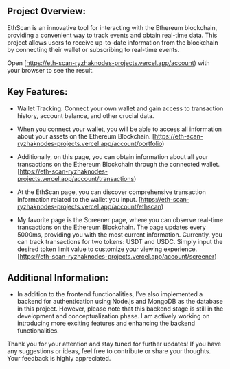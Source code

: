 ## Project Overview:

EthScan is an innovative tool for interacting with the Ethereum blockchain, providing a convenient way to track events and obtain real-time data. 
This project allows users to receive up-to-date information from the blockchain by connecting their wallet or subscribing to real-time events.

Open [https://eth-scan-ryzhaknodes-projects.vercel.app/account) with your browser to see the result.

## Key Features:

- Wallet Tracking: Connect your own wallet and gain access to transaction history, account balance, and other crucial data.

- When you connect your wallet, you will be able to access all information about your assets on the Ethereum Blockchain.
[https://eth-scan-ryzhaknodes-projects.vercel.app/account/portfolio)

- Additionally, on this page, you can obtain information about all your transactions on the Ethereum Blockchain through the connected wallet.
[https://eth-scan-ryzhaknodes-projects.vercel.app/account/transactions)

- At the EthScan page, you can discover comprehensive transaction information related to the wallet you input.
[https://eth-scan-ryzhaknodes-projects.vercel.app/account/ethscan)


- My favorite page is the Screener page, where you can observe real-time transactions on the Ethereum Blockchain. The page updates every 5000ms, providing you with the most current information. Currently, you can track transactions for two tokens: USDT and USDC. Simply input the desired token limit value to customize your viewing experience.
[https://eth-scan-ryzhaknodes-projects.vercel.app/account/screener)



## Additional Information:

- In addition to the frontend functionalities, I've also implemented a backend for authentication using Node.js and MongoDB as the database in this project. However, please note that this backend stage is still in the development and conceptualization phase. I am actively working on introducing more exciting features and enhancing the backend functionalities.

Thank you for your attention and stay tuned for further updates! If you have any suggestions or ideas, feel free to contribute or share your thoughts. Your feedback is highly appreciated.

